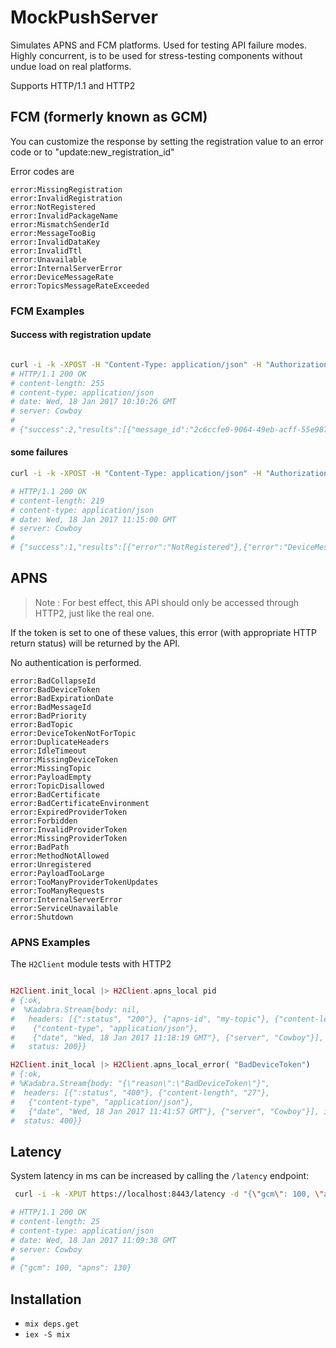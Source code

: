 # MockPushServer

Simulates APNS and FCM platforms. Used for testing API failure modes. Highly concurrent, is to be used for stress-testing components without undue load on real platforms.

Supports HTTP/1.1 and HTTP2

## FCM (formerly known as GCM)
You can customize the response by setting the registration value to an error code or to "update:new_registration_id"

Error codes are 

```
error:MissingRegistration
error:InvalidRegistration
error:NotRegistered
error:InvalidPackageName
error:MismatchSenderId
error:MessageTooBig
error:InvalidDataKey
error:InvalidTtl
error:Unavailable
error:InternalServerError
error:DeviceMessageRate 
error:TopicsMessageRateExceeded
```


### FCM Examples

#### Success with registration update
```bash

curl -i -k -XPOST -H "Content-Type: application/json" -H "Authorization: key=AIzaSyZ-1u" -d @../mock_push_server/priv/sample-multiple.json https://localhost:8443/fcm/send
# HTTP/1.1 200 OK
# content-length: 255
# content-type: application/json
# date: Wed, 18 Jan 2017 10:10:26 GMT
# server: Cowboy
#
# {"success":2,"results":[{"message_id":"2c6ccfe0-9064-49eb-acff-55e98751001b"},{"registration_id":":registration_id2","message_id":"2c6ccfe0-9064-49eb-acff-55e98751001b"}],"multicast_id":"3148d4fb-4309-45ca-9eb2-20a819738d87","failure":0,"canonical_ids":1}

```

#### some failures

```bash
curl -i -k -XPOST -H "Content-Type: application/json" -H "Authorization: key=AIzaSyZ-1u" -d @../mock_push_server/priv/sample-failures.json

# HTTP/1.1 200 OK
# content-length: 219
# content-type: application/json
# date: Wed, 18 Jan 2017 11:15:00 GMT
# server: Cowboy
#
# {"success":1,"results":[{"error":"NotRegistered"},{"error":"DeviceMessageRate"},{"message_id":"d9db8abb-3b1a-4e29-a750-55901d0534f4"}],"multicast_id":"6964845d-8131-4694-b572-d10b682cd682","failure":2,"canonical_ids":0
```

## APNS

> Note : For best effect, this API should only be accessed through HTTP2, just like the real one.

If the token is set to one of these values, this error (with appropriate HTTP return status) will be returned by the API.

No authentication is performed.

```
error:BadCollapseId
error:BadDeviceToken
error:BadExpirationDate
error:BadMessageId
error:BadPriority
error:BadTopic
error:DeviceTokenNotForTopic
error:DuplicateHeaders
error:IdleTimeout
error:MissingDeviceToken
error:MissingTopic
error:PayloadEmpty
error:TopicDisallowed
error:BadCertificate
error:BadCertificateEnvironment
error:ExpiredProviderToken
error:Forbidden
error:InvalidProviderToken
error:MissingProviderToken
error:BadPath
error:MethodNotAllowed
error:Unregistered
error:PayloadTooLarge
error:TooManyProviderTokenUpdates
error:TooManyRequests
error:InternalServerError
error:ServiceUnavailable
error:Shutdown
```

### APNS Examples

The `H2Client` module tests with HTTP2

```elixir

H2Client.init_local |> H2Client.apns_local pid
# {:ok,
#  %Kadabra.Stream{body: nil,
#   headers: [{":status", "200"}, {"apns-id", "my-topic"}, {"content-length", "0"},
#    {"content-type", "application/json"},
#    {"date", "Wed, 18 Jan 2017 11:18:19 GMT"}, {"server", "Cowboy"}], id: 1,
#   status: 200}}

H2Client.init_local |> H2Client.apns_local_error( "BadDeviceToken")
# {:ok,
# %Kadabra.Stream{body: "{\"reason\":\"BadDeviceToken\"}",
#  headers: [{":status", "400"}, {"content-length", "27"},
#   {"content-type", "application/json"},
#   {"date", "Wed, 18 Jan 2017 11:41:57 GMT"}, {"server", "Cowboy"}], id: 1,
#  status: 400}}
```

## Latency

System latency in ms can be increased by calling the `/latency` endpoint:

```bash
 curl -i -k -XPUT https://localhost:8443/latency -d "{\"gcm\": 100, \"apns\": 130}"

# HTTP/1.1 200 OK
# content-length: 25
# content-type: application/json
# date: Wed, 18 Jan 2017 11:09:38 GMT
# server: Cowboy
# 
# {"gcm": 100, "apns": 130}
```

## Installation

- `mix deps.get`
- `iex -S mix`

